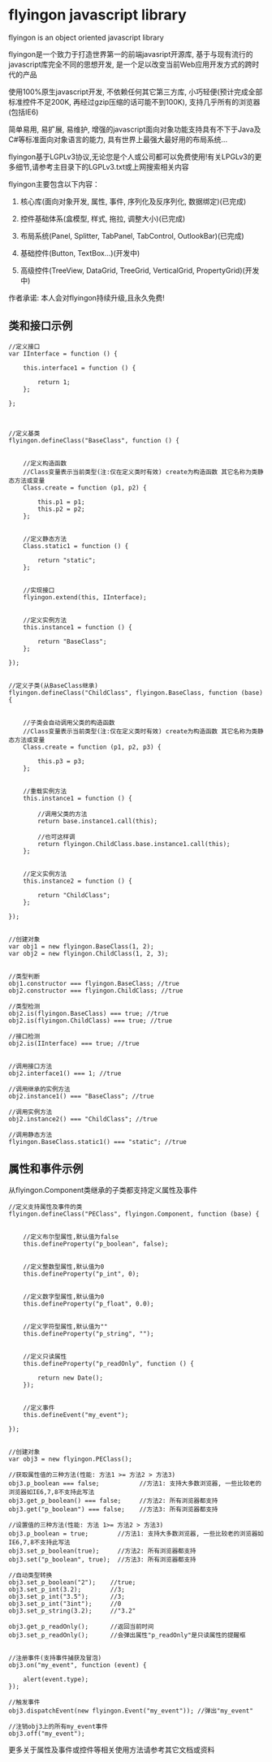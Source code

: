 ﻿flyingon javascript library
========

flyingon is an object oriented javascript library

flyingon是一个致力于打造世界第一的前端javasript开源库, 基于与现有流行的javascript库完全不同的思想开发, 是一个足以改变当前Web应用开发方式的跨时代的产品

使用100%原生javascript开发, 不依赖任何其它第三方库, 小巧轻便(预计完成全部标准控件不足200K, 再经过gzip压缩的话可能不到100K), 支持几乎所有的浏览器(包括IE6)

简单易用, 易扩展, 易维护, 增强的javascript面向对象功能支持具有不下于Java及C#等标准面向对象语言的能力, 具有世界上最强大最好用的布局系统... 


flyingon基于LGPLv3协议,无论您是个人或公司都可以免费使用!有关LPGLv3的更多细节,请参考主目录下的LGPLv3.txt或上网搜索相关内容


flyingon主要包含以下内容：

1. 核心库(面向对象开发, 属性, 事件, 序列化及反序列化, 数据绑定)(已完成)

2. 控件基础体系(盒模型, 样式, 拖拉, 调整大小)(已完成)

3. 布局系统(Panel, Splitter, TabPanel, TabControl, OutlookBar)(已完成)

4. 基础控件(Button, TextBox...)(开发中)

5. 高级控件(TreeView, DataGrid, TreeGrid, VerticalGrid, PropertyGrid)(开发中)




作者承诺: 本人会对flyingon持续升级,且永久免费!




类和接口示例
-----------------------------------


	//定义接口
	var IInterface = function () {

		this.interface1 = function () {

			return 1;
		};

	};



	//定义基类
	flyingon.defineClass("BaseClass", function () {


		//定义构造函数
		//Class变量表示当前类型(注:仅在定义类时有效) create为构造函数 其它名称为类静态方法或变量
		Class.create = function (p1, p2) {

			this.p1 = p1;
			this.p2 = p2;
		};


		//定义静态方法
		Class.static1 = function () {

			return "static";
		};


		//实现接口
		flyingon.extend(this, IInterface);


		//定义实例方法
		this.instance1 = function () {

			return "BaseClass";
		};

	});


	//定义子类(从BaseClass继承)
	flyingon.defineClass("ChildClass", flyingon.BaseClass, function (base) {


		//子类会自动调用父类的构造函数
		//Class变量表示当前类型(注:仅在定义类时有效) create为构造函数 其它名称为类静态方法或变量
		Class.create = function (p1, p2, p3) {

			this.p3 = p3;
		};


		//重载实例方法
		this.instance1 = function () {

			//调用父类的方法
			return base.instance1.call(this); 
	
			//也可这样调
			return flyingon.ChildClass.base.instance1.call(this);
		};


		//定义实例方法
		this.instance2 = function () {

			return "ChildClass";
		};

	});


	//创建对象
	var obj1 = new flyingon.BaseClass(1, 2); 
	var obj2 = new flyingon.ChildClass(1, 2, 3);


	//类型判断
	obj1.constructor === flyingon.BaseClass; //true
	obj2.constructor === flyingon.ChildClass; //true
	
	//类型检测
	obj2.is(flyingon.BaseClass) === true; //true
	obj2.is(flyingon.ChildClass) === true; //true
	
	//接口检测
	obj2.is(IInterface) === true; //true


	//调用接口方法
	obj2.interface1() === 1; //true

	//调用继承的实例方法
	obj2.instance1() === "BaseClass"; //true

	//调用实例方法
	obj2.instance2() === "ChildClass"; //true

	//调用静态方法
	flyingon.BaseClass.static1() === "static"; //true



	
属性和事件示例
-----------------------------------

从flyingon.Component类继承的子类都支持定义属性及事件



	//定义支持属性及事件的类
	flyingon.defineClass("PEClass", flyingon.Component, function (base) {
	
	
	    //定义布尔型属性,默认值为false
	    this.defineProperty("p_boolean", false);
	

	    //定义整数型属性,默认值为0
	    this.defineProperty("p_int", 0);
	
	
	    //定义数字型属性,默认值为0
	    this.defineProperty("p_float", 0.0);
	
	
	    //定义字符型属性,默认值为""
	    this.defineProperty("p_string", "");
	
	
	    //定义只读属性
	    this.defineProperty("p_readOnly", function () {
	
	        return new Date();
	    });
	
	
	    //定义事件
	    this.defineEvent("my_event");
	
	});
	
	
	//创建对象
	var obj3 = new flyingon.PEClass();
	
	//获取属性值的三种方法(性能: 方法1 >= 方法2 > 方法3)
	obj3.p_boolean === false;           //方法1: 支持大多数浏览器, 一些比较老的浏览器如IE6,7,8不支持此写法
	obj3.get_p_boolean() === false;     //方法2: 所有浏览器都支持
	obj3.get("p_boolean") === false;    //方法3: 所有浏览器都支持
	
	//设置值的三种方法(性能: 方法 1>= 方法2 > 方法3)
	obj3.p_boolean = true;        //方法1: 支持大多数浏览器, 一些比较老的浏览器如IE6,7,8不支持此写法
	obj3.set_p_boolean(true);     //方法2: 所有浏览器都支持
	obj3.set("p_boolean", true);  //方法3: 所有浏览器都支持
	
	//自动类型转换
	obj3.set_p_boolean("2");    //true;
	obj3.set_p_int(3.2);        //3;
	obj3.set_p_int("3.5");      //3;
	obj3.set_p_int("3int");     //0
	obj3.set_p_string(3.2);     //"3.2"
	
	obj3.get_p_readOnly();      //返回当前时间
	obj3.set_p_readOnly();      //会弹出属性"p_readOnly"是只读属性的提醒框

	
	//注册事件(支持事件捕获及冒泡)
	obj3.on("my_event", function (event) {
	
	    alert(event.type);
	});
	
	//触发事件
	obj3.dispatchEvent(new flyingon.Event("my_event")); //弹出"my_event"
	
	//注销obj3上的所有my_event事件
	obj3.off("my_event");



更多关于属性及事件或控件等相关使用方法请参考其它文档或资料


